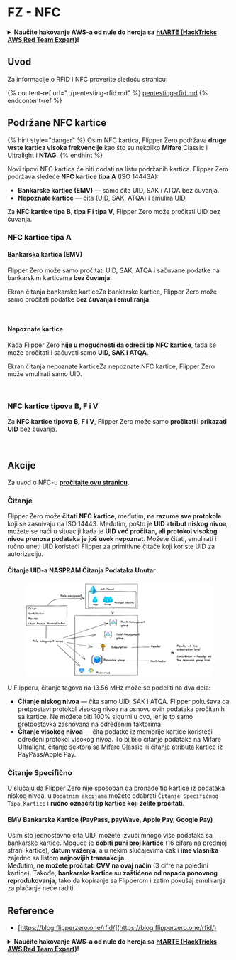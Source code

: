 # FZ - NFC

<details>

<summary><strong>Naučite hakovanje AWS-a od nule do heroja sa</strong> <a href="https://training.hacktricks.xyz/courses/arte"><strong>htARTE (HackTricks AWS Red Team Expert)</strong></a><strong>!</strong></summary>

* Da li radite u **kompaniji za kibernetičku bezbednost**? Želite li da vidite svoju **kompaniju reklamiranu na HackTricks**? ili želite da imate pristup **najnovijoj verziji PEASS-a ili preuzmete HackTricks u PDF formatu**? Proverite [**PLANOVE ZA PRIJAVU**](https://github.com/sponsors/carlospolop)!
* Otkrijte [**Porodicu PEASS**](https://opensea.io/collection/the-peass-family), našu kolekciju ekskluzivnih [**NFT-ova**](https://opensea.io/collection/the-peass-family)
* Nabavite [**zvanični PEASS & HackTricks swag**](https://peass.creator-spring.com)
* **Pridružite se** [**💬**](https://emojipedia.org/speech-balloon/) [**Discord grupi**](https://discord.gg/hRep4RUj7f) ili [**telegram grupi**](https://t.me/peass) ili me **pratite** na **Twitteru** 🐦[**@carlospolopm**](https://twitter.com/hacktricks\_live)**.**
* **Podelite svoje hakovanje trikove slanjem PR-ova** [**hacktricks repou**](https://github.com/carlospolop/hacktricks) **i** [**hacktricks-cloud repou**](https://github.com/carlospolop/hacktricks-cloud).

</details>

## Uvod <a href="#id-9wrzi" id="id-9wrzi"></a>

Za informacije o RFID i NFC proverite sledeću stranicu:

{% content-ref url="../pentesting-rfid.md" %}
[pentesting-rfid.md](../pentesting-rfid.md)
{% endcontent-ref %}

## Podržane NFC kartice <a href="#id-9wrzi" id="id-9wrzi"></a>

{% hint style="danger" %}
Osim NFC kartica, Flipper Zero podržava **druge vrste kartica visoke frekvencije** kao što su nekoliko **Mifare** Classic i Ultralight i **NTAG**.
{% endhint %}

Novi tipovi NFC kartica će biti dodati na listu podržanih kartica. Flipper Zero podržava sledeće **NFC kartice tipa A** (ISO 14443A):

* ﻿**Bankarske kartice (EMV)** — samo čita UID, SAK i ATQA bez čuvanja.
* ﻿**Nepoznate kartice** — čita (UID, SAK, ATQA) i emulira UID.

Za **NFC kartice tipa B, tipa F i tipa V**, Flipper Zero može pročitati UID bez čuvanja.

### NFC kartice tipa A <a href="#uvusf" id="uvusf"></a>

#### Bankarska kartica (EMV) <a href="#kzmrp" id="kzmrp"></a>

Flipper Zero može samo pročitati UID, SAK, ATQA i sačuvane podatke na bankarskim karticama **bez čuvanja**.

Ekran čitanja bankarske karticeZa bankarske kartice, Flipper Zero može samo pročitati podatke **bez čuvanja i emuliranja**.

<figure><img src="https://cdn.flipperzero.one/Monosnap_Miro_2022-08-17_12-26-31.png?auto=format&#x26;ixlib=react-9.1.1&#x26;h=916&#x26;w=2662" alt=""><figcaption></figcaption></figure>

#### Nepoznate kartice <a href="#id-37eo8" id="id-37eo8"></a>

Kada Flipper Zero **nije u mogućnosti da odredi tip NFC kartice**, tada se može pročitati i sačuvati samo **UID, SAK i ATQA**.

Ekran čitanja nepoznate karticeZa nepoznate NFC kartice, Flipper Zero može emulirati samo UID.

<figure><img src="https://cdn.flipperzero.one/Monosnap_Miro_2022-08-17_12-27-53.png?auto=format&#x26;ixlib=react-9.1.1&#x26;h=932&#x26;w=2634" alt=""><figcaption></figcaption></figure>

### NFC kartice tipova B, F i V <a href="#wyg51" id="wyg51"></a>

Za **NFC kartice tipova B, F i V**, Flipper Zero može samo **pročitati i prikazati UID** bez čuvanja.

<figure><img src="https://archbee.imgix.net/3StCFqarJkJQZV-7N79yY/zBU55Fyj50TFO4U7S-OXH_screenshot-2022-08-12-at-182540.png?auto=format&#x26;ixlib=react-9.1.1&#x26;h=1080&#x26;w=2704" alt=""><figcaption></figcaption></figure>

## Akcije

Za uvod o NFC-u [**pročitajte ovu stranicu**](../pentesting-rfid.md#high-frequency-rfid-tags-13.56-mhz).

### Čitanje

Flipper Zero može **čitati NFC kartice**, međutim, **ne razume sve protokole** koji se zasnivaju na ISO 14443. Međutim, pošto je **UID atribut niskog nivoa**, možete se naći u situaciji kada je **UID već pročitan, ali protokol visokog nivoa prenosa podataka je još uvek nepoznat**. Možete čitati, emulirati i ručno uneti UID koristeći Flipper za primitivne čitače koji koriste UID za autorizaciju.

#### Čitanje UID-a NASPRAM Čitanja Podataka Unutar <a href="#reading-the-uid-vs-reading-the-data-inside" id="reading-the-uid-vs-reading-the-data-inside"></a>

<figure><img src="../../../.gitbook/assets/image (26).png" alt=""><figcaption></figcaption></figure>

U Flipperu, čitanje tagova na 13.56 MHz može se podeliti na dva dela:

* **Čitanje niskog nivoa** — čita samo UID, SAK i ATQA. Flipper pokušava da pretpostavi protokol visokog nivoa na osnovu ovih podataka pročitanih sa kartice. Ne možete biti 100% sigurni u ovo, jer je to samo pretpostavka zasnovana na određenim faktorima.
* **Čitanje visokog nivoa** — čita podatke iz memorije kartice koristeći određeni protokol visokog nivoa. To bi bilo čitanje podataka na Mifare Ultralight, čitanje sektora sa Mifare Classic ili čitanje atributa kartice iz PayPass/Apple Pay.

### Čitanje Specifično

U slučaju da Flipper Zero nije sposoban da pronađe tip kartice iz podataka niskog nivoa, u `Dodatnim akcijama` možete odabrati `Čitanje Specifičnog Tipa Kartice` i **ručno** **označiti tip kartice koji želite pročitati**.

#### EMV Bankarske Kartice (PayPass, payWave, Apple Pay, Google Pay) <a href="#emv-bank-cards-paypass-paywave-apple-pay-google-pay" id="emv-bank-cards-paypass-paywave-apple-pay-google-pay"></a>

Osim što jednostavno čita UID, možete izvući mnogo više podataka sa bankarske kartice. Moguće je **dobiti puni broj kartice** (16 cifara na prednjoj strani kartice), **datum važenja**, a u nekim slučajevima čak i **ime vlasnika** zajedno sa listom **najnovijih transakcija**.\
Međutim, **ne možete pročitati CVV na ovaj način** (3 cifre na poleđini kartice). Takođe, **bankarske kartice su zaštićene od napada ponovnog reprodukovanja**, tako da kopiranje sa Flipperom i zatim pokušaj emuliranja za plaćanje neće raditi.

## Reference

* [https://blog.flipperzero.one/rfid/](https://blog.flipperzero.one/rfid/)

<details>

<summary><strong>Naučite hakovanje AWS-a od nule do heroja sa</strong> <a href="https://training.hacktricks.xyz/courses/arte"><strong>htARTE (HackTricks AWS Red Team Expert)</strong></a><strong>!</strong></summary>

* Da li radite u **kompaniji za kibernetičku bezbednost**? Želite li da vidite svoju **kompaniju reklamiranu na HackTricks**? ili želite pristupiti **najnovijoj verziji PEASS-a ili preuzeti HackTricks u PDF formatu**? Proverite [**PLANOVE ZA PRIJAVU**](https://github.com/sponsors/carlospolop)!
* Otkrijte [**Porodicu PEASS**](https://opensea.io/collection/the-peass-family), našu kolekciju ekskluzivnih [**NFT-ova**](https://opensea.io/collection/the-peass-family)
* Nabavite [**zvanični PEASS & HackTricks swag**](https://peass.creator-spring.com)
* **Pridružite se** [**💬**](https://emojipedia.org/speech-balloon/) [**Discord grupi**](https://discord.gg/hRep4RUj7f) ili **telegram grupi** ili me **pratite** na **Twitteru** 🐦[**@carlospolopm**](https://twitter.com/hacktricks\_live)**.**
* **Podelite svoje hakovanje trikove slanjem PR-ova** [**hacktricks repozitorijumu**](https://github.com/carlospolop/hacktricks) **i** [**hacktricks-cloud repozitorijumu**](https://github.com/carlospolop/hacktricks-cloud).

</details>
